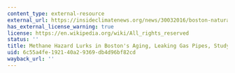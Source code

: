 ```yaml
---
content_type: external-resource
external_url: https://insideclimatenews.org/news/30032016/boston-natural-gas-pipelines-leaking-methane-climate-change-explosion
has_external_license_warning: true
license: https://en.wikipedia.org/wiki/All_rights_reserved
status: ''
title: Methane Hazard Lurks in Boston's Aging, Leaking Gas Pipes, Study Says
uid: 6c55a4fe-1921-40a2-9369-db4d96bf82cd
wayback_url: ''
---
```

